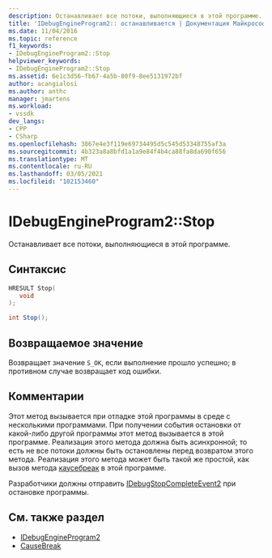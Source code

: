 ```yaml
---
description: Останавливает все потоки, выполняющиеся в этой программе.
title: 'IDebugEngineProgram2:: останавливается | Документация Майкрософт'
ms.date: 11/04/2016
ms.topic: reference
f1_keywords:
- IDebugEngineProgram2::Stop
helpviewer_keywords:
- IDebugEngineProgram2::Stop
ms.assetid: 6e1c3d56-fb67-4a5b-80f9-8ee5131972bf
author: acangialosi
ms.author: anthc
manager: jmartens
ms.workload:
- vssdk
dev_langs:
- CPP
- CSharp
ms.openlocfilehash: 3867e4e3f119e69734495d5c545d53348755af3a
ms.sourcegitcommit: 4b323a8a8bfd1a1a9e84f4b4ca88fa8da690f656
ms.translationtype: MT
ms.contentlocale: ru-RU
ms.lasthandoff: 03/05/2021
ms.locfileid: "102153460"
---
```

# <a name="idebugengineprogram2stop"></a>IDebugEngineProgram2::Stop
Останавливает все потоки, выполняющиеся в этой программе.

## <a name="syntax"></a>Синтаксис

```cpp
HRESULT Stop( 
   void 
);
```

```csharp
int Stop();
```

## <a name="return-value"></a>Возвращаемое значение
 Возвращает значение `S_OK`, если выполнение прошло успешно; в противном случае возвращает код ошибки.

## <a name="remarks"></a>Комментарии
 Этот метод вызывается при отладке этой программы в среде с несколькими программами. При получении события остановки от какой-либо другой программы этот метод вызывается в этой программе. Реализация этого метода должна быть асинхронной; то есть не все потоки должны быть остановлены перед возвратом этого метода. Реализация этого метода может быть такой же простой, как вызов метода [каусебреак](../../../extensibility/debugger/reference/idebugprogram2-causebreak.md) в этой программе.

 Разработчики должны отправить [IDebugStopCompleteEvent2](../../../extensibility/debugger/reference/idebugstopcompleteevent2.md) при остановке программы.

## <a name="see-also"></a>См. также раздел
- [IDebugEngineProgram2](../../../extensibility/debugger/reference/idebugengineprogram2.md)
- [CauseBreak](../../../extensibility/debugger/reference/idebugprogram2-causebreak.md)
